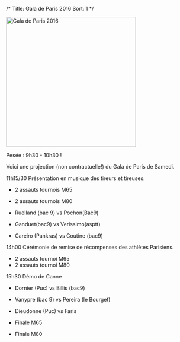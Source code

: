 /*
Title: Gala de Paris 2016
Sort: 1
*/


<a class="fancybox" rel="group" href="/images/gala-de-paris-2016.jpg">
  <img src="/images/gala-de-paris-2016.jpg" class="img-responsive" alt="Gala de Paris 2016" width="350"/>
</a>

Pesée : 9h30 - 10h30 !

Voici une projection (non contractuelle!) du Gala de Paris de Samedi.

11h15/30 Présentation en musique des tireurs et tireuses.

- 2 assauts tournois M65
- 2 assauts tournois M80

- Ruelland (bac 9) vs Pochon(Bac9)
- Ganduet(bac9) vs Verissimo(asptt)
- Careiro (Pankras) vs Coutine (bac9)

14h00 Cérémonie de remise de récompenses des athlètes Parisiens.

- 2 assauts tournoi M65
- 2 assauts tournoi M80

15h30 Démo de Canne

- Dornier (Puc) vs  Billis (bac9)
- Vanypre (bac 9) vs Pereira (le Bourget)
- Dieudonne (Puc) vs Faris

- Finale M65
- Finale M80
